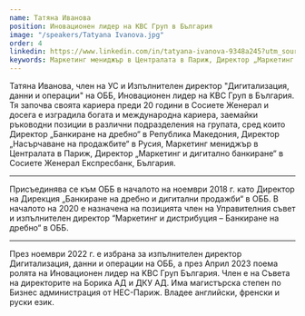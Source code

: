 ```yaml
---
name: Татяна Иванова
position: Иновационен лидер на KBC Груп в България
image: "/speakers/Tatyana Ivanova.jpg"
order: 4
linkedin: https://www.linkedin.com/in/tatyana-ivanova-9348a245?utm_source=share&utm_campaign=share_via&utm_content=profile&utm_medium=android_app
keywords: Маркетинг мениджър в Централата в Париж, Директор „Маркетинг и дигитално банкиране“ в Сосиете Женерал Експресбанк, България,  Присъединява се към ОББ в началото на ноември 2018 г. като Директор на Дирекция „Банкиране на дребно и дигитални продажби“ в ОББ,  В началото на 2020 е назначена на позицията член на Управителния съвет и изпълнителен директор “Маркетинг и дистрибуция – Банкиране на дребно“ в ОББ,  През ноември 2022 г. е избрана за изпълнителен директор Дигитализация, данни и операции на ОББ,  През Април 2023 поема ролята на Иновационен лидер на KBC Груп България,  Член e на Съвета на директорите на Борика АД и ДКУ АД,  Има магистърска степен по Бизнес администрация от HEC-Париж, Владее английски, френски и руски език
---
```


Татяна Иванова, член на УС и Изпълнителен директор "Дигитализация, данни и операции"
на ОББ, Иновационен лидер на KBC Груп в България. Тя започва своята кариера преди 20
години в Сосиете Женерал и досега е изградила богата и международна кариера, заемайки
ръководни позиции в различни подразделения на групата, сред които Директор „Банкиране
на дребно“ в Република Македония, Директор „Насърчаване на продажбите“ в Русия,
Маркетинг мениджър в Централата в Париж, Директор „Маркетинг и дигитално банкиране“
в Сосиете Женерал Експресбанк, България.

---

Присъединява се към ОББ в началото на ноември 2018 г. като Директор на Дирекция
„Банкиране на дребно и дигитални продажби“ в ОББ. В началото на 2020 е назначена на
позицията член на Управителния съвет и изпълнителен директор “Маркетинг и
дистрибуция – Банкиране на дребно“ в ОББ.

---

През ноември 2022 г. е избрана за изпълнителен директор Дигитализация, данни и
операции на ОББ, а през Април 2023 поема ролята на Иновационен лидер на KBC Груп
България. Член e на Съвета на директорите на Борика АД и ДКУ АД. Има магистърска
степен по Бизнес администрация от HEC-Париж. Владее английски, френски и руски език.
